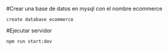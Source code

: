 #Crear una base de datos en mysql con el nombre ecommerce

`create database ecommerce`

#Ejecutar servidor

`npm run start:dev`
